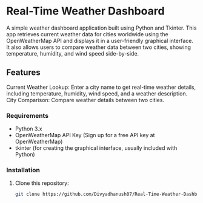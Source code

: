 # Real-Time Weather Dashboard
A simple weather dashboard application built using Python and Tkinter. This app retrieves current weather data for cities worldwide using the OpenWeatherMap API and displays it in a user-friendly graphical interface. It also allows users to compare weather data between two cities, showing temperature, humidity, and wind speed side-by-side.

## Features
Current Weather Lookup: Enter a city name to get real-time weather details, including temperature, humidity, wind speed, and a weather description.
City Comparison: Compare weather details between two cities.
### Requirements
- Python 3.x
- OpenWeatherMap API Key (Sign up for a free API key at OpenWeatherMap)
- tkinter (for creating the graphical interface, usually included with Python)

### Installation

1. Clone this repository:
   ```bash
   git clone https://github.com/Divyadhanush07/Real-Time-Weather-Dashboard.git
